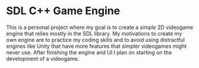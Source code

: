 
# SDL C++ Game Engine

This is a personal project where my goal is to create a simple 2D videogame engine that relies mostly in the SDL library. My motivations to create my own engine are to practice my coding skills and to avoid using distractful engines like Unity that have more features that simpler videogames might never use. After finishing the engine and UI I plan on starting on the development of a videogame.
